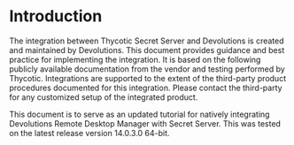 [title]: # (Devolutions)
[tags]: # (introduction)
[priority]: # (1)
# Introduction

The integration between Thycotic Secret Server and Devolutions is created and maintained by Devolutions. This document provides guidance and best practice for implementing the integration. It is based on the following publicly available documentation from the vendor and testing performed by Thycotic. Integrations are supported to the extent of the third-party product procedures documented for this integration. Please contact the third-party for any customized setup of the integrated product.

This document is to serve as an updated tutorial for natively integrating Devolutions Remote Desktop Manager with Secret Server. This was tested on the latest release version 14.0.3.0 64-bit.